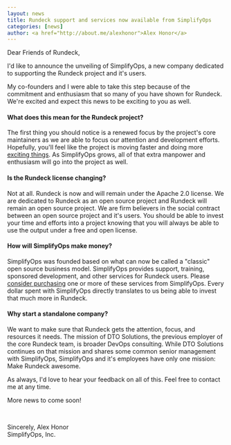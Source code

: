 ```yaml
---
layout: news
title: Rundeck support and services now available from SimplifyOps
categories: [news]
author: <a href="http://about.me/alexhonor">Alex Honor</a>
---
```

<p>Dear Friends of Rundeck,</p>

<p>I'd like to announce the unveiling of <a hrer="http://simplifyops.com">SimplifyOps</a>, a new company dedicated to supporting the Rundeck project and it's users. 
</p>
<p>
My co-founders and I were able to take this step because of the commitment and enthusiasm that so many of you have shown for Rundeck. We're excited and expect this news to be exciting to you as well.
</p>

<h4>What does this mean for the Rundeck project?</h4>
<p> 
The first thing you should notice is a renewed focus by the project's core maintainers as we are able to focus our attention and development efforts. Hopefully, you'll feel like the project is moving faster and doing more <a href="https://trello.com/board/rundeck-development/518942f94e39d7a36901490b">exciting things</a>. As SimplifyOps grows, all of that extra manpower and enthusiasm will go into the project as well.
</p>

<h4>Is the Rundeck license changing?</h4>

<p>
Not at all. Rundeck is now and will remain under the Apache 2.0 license. We are dedicated to Rundeck as an open source project and Rundeck will remain an open source project. We are firm believers in the social contract between an open source project and it's users. You should be able to invest your time and efforts into a project knowing that you will always be able to use the output under a free and open license.  
</p>

<h4>How will SimplifyOps make money?</h4>

<p>
SimplifyOps was founded based on what can now be called a "classic" open source business model. SimplifyOps provides support, training, sponsored development, and other services for Rundeck users. Please <a href="http://simplifyops.com/#services">consider purchasing</a> one or more of these services from SimplifyOps. Every dollar spent with SimplifyOps directly translates to us being able to invest that much more in Rundeck.
</p>

<h4>Why start a standalone company?</h4>

<p>
We want to make sure that Rundeck gets the attention, focus, and resources it needs. The mission of DTO Solutions, the previous employer of the core Rundeck team, is broader DevOps consulting. While DTO Solutions continues on that mission and shares some common senior management with SimplifyOps, SimplifyOps and it's employees have only one mission: Make Rundeck awesome.
</p>
<p>
As always, I'd love to hear your feedback on all of this. Feel free to contact me at any time. 
</p>
<p>
More news to come soon!
</p>
<br>
<p>
Sincerely,
Alex Honor
<br>
SimplifyOps, Inc.
</p>
